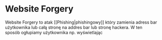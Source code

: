 # Website Forgery
Website Forgery to atak [[Phishing|phishingowy]] który zamienia adress bar użytkownika lub całą stronę na addres bar lub stronę hackera. W ten sposób ogłupiamy użytkownika np. wyświetlając 